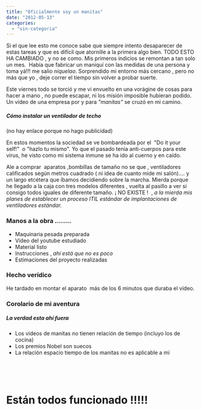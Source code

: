```yaml
---
title: "Oficialmente soy un manitas"
date: "2012-05-13"
categories: 
  - "sin-categoria"
---
```


Si el que lee esto me conoce sabe que siempre intento desaparecer de estas tareas y que es difícil que atornille a la primera algo bien. TODO ESTO HA CAMBIADO , y no se como. Mis primeros indicios se remontan a tan solo un mes.  Había que fabricar un maniquí con las medidas de una persona y toma yá!!! me salio _niquelao_. Sorprendido mi entorno más cercano , pero no más que yo , deje correr el tiempo sin volver a probar suerte.

Este viernes todo se torció y me vi envuelto en una vorágine de cosas para hacer a mano , no puede escapar, ni los misión imposible hubieran podido. Un vídeo de una empresa por y para _"manitas"_ se cruzó en mi camino.

##### Cómo instalar un ventilador de techo

(no hay enlace porque no hago publicidad)

En estos momentos la sociedad se ve bombardeada por el  "Do it your self!"  o "hazlo tu mismo". Yo que el pasado tenia anti-cuerpos para este virus, he visto como mi sistema inmune se ha ido al cuerno y en caído.

Ale a comprar  aparatos ,bombillas de tamaño no se que , ventiladores calificados según metros cuadrado ( ni idea de cuanto mide mi salón).... y un largo etcétera que íbamos decidiendo sobre la marcha. Mierda porque he llegado a la caja con tres modelos diferentes , vuelta al pasillo a ver si consigo todos iguales de diferente tamaño. ¡ NO EXISTE !  , _a la mierda mis planes de establecer un proceso ITIL estándar de implantaciones de ventiladores estándar._

### Manos a la obra ........

- Maquinaria pesada preparada
- Vídeo del youtube estudiado
- Material listo
- Instrucciones , _ahí está que no es poco_
- Estimaciones del proyecto realizadas

### Hecho verídico

He tardado en montar el aparato  más de los 6 minutos que duraba el vídeo.

### Corolario de mi aventura

##### La verdad esta ahí fuera

- Los vídeos de manitas no tienen relación de tiempo (incluyo los de cocina)
- Los premios Nobel son suecos
- La relación espacio tiempo de los manitas no es aplicable a mí

 

 

# Están todos funcionado !!!!!
